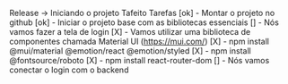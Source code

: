 Release -> Iniciando o projeto Tafeito
Tarefas
[ok] - Montar o projeto no github
[ok] - Iniciar o projeto base com as bibliotecas essenciais
[] - Nós vamos fazer a tela de login
    [X] - Vamos utilizar uma biblioteca de componentes chamada Material UI (https://mui.com/)
    [X] - npm install @mui/material @emotion/react @emotion/styled
    [X] - npm install @fontsource/roboto
    [X] - npm install react-router-dom
[] - Nós vamos conectar o login com o backend
